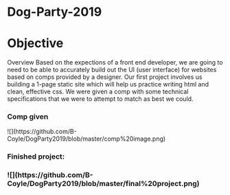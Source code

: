 # Dog-Party-2019
<h1>Objective</h2>
Overview
Based on the expections of a front end developer, we are going to need to be able to accurately build out the UI (user interface) for websites based on comps provided by a designer. Our first project involves us building a 1-page static site  which will help us practice writing html and clean, effective css. We were given a comp with some technical specifications that we were to attempt to match as best we could. 


<h3>Comp given</h3>
![](https://github.com/B-Coyle/DogParty2019/blob/master/comp%20image.png)

<h3>Finished project:<h3>
![](https://github.com/B-Coyle/DogParty2019/blob/master/final%20project.png)
